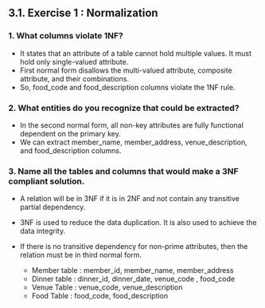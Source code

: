 ## 3.1. **Exercise 1 : Normalization**

### 1. What columns violate 1NF?

- It states that an attribute of a table cannot hold multiple values. It must hold only single-valued attribute.
- First normal form disallows the multi-valued attribute, composite attribute, and their combinations.
- So, food_code and food_description columns violate the 1NF rule. 

### 2. What entities do you recognize that could be extracted?

- In the second normal form, all non-key attributes are fully functional dependent on the primary key.
- We can extract member_name, member_address, venue_description, and food_description columns.

### 3. Name all the tables and columns that would make a 3NF compliant solution.

 - A relation will be in 3NF if it is in 2NF and not contain any transitive partial dependency.
 - 3NF is used to reduce the data duplication. It is also used to achieve the data integrity.
 - If there is no transitive dependency for non-prime attributes, then the relation must be in third normal form.

    - Member table : member_id, member_name, member_address
    - Dinner table : dinner_id, dinner_date, venue_code , food_code
    - Venue Table : venue_code, venue_description
    - Food Table : food_code, food_description 
